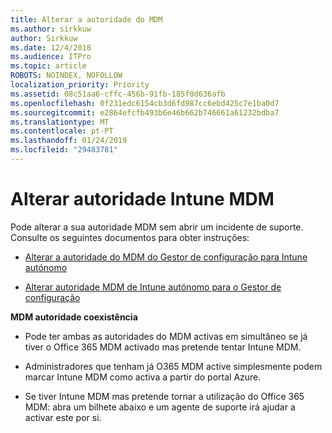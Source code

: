 ```yaml
---
title: Alterar a autoridade do MDM
ms.author: sirkkuw
author: Sirkkuw
ms.date: 12/4/2018
ms.audience: ITPro
ms.topic: article
ROBOTS: NOINDEX, NOFOLLOW
localization_priority: Priority
ms.assetid: 08c51aa6-cffc-456b-91fb-185f0d636afb
ms.openlocfilehash: 0f231edc6154cb3d6fd987cc6ebd425c7e1ba0d7
ms.sourcegitcommit: e2864efcfb493b6e46b662b746661a61232bdba7
ms.translationtype: MT
ms.contentlocale: pt-PT
ms.lasthandoff: 01/24/2019
ms.locfileid: "29483781"
---
```

# <a name="change-intune-mdm-authority"></a>Alterar autoridade Intune MDM

Pode alterar a sua autoridade MDM sem abrir um incidente de suporte. Consulte os seguintes documentos para obter instruções:
  
- [Alterar a autoridade do MDM do Gestor de configuração para Intune autónomo](https://docs.microsoft.com/sccm/mdm/deploy-use/migrate-change-mdm-authority)
    
- [Alterar autoridade MDM de Intune autónomo para o Gestor de configuração](https://docs.microsoft.com/sccm/mdm/deploy-use/change-mdm-authority)
    
 **MDM autoridade coexistência**
  
- Pode ter ambas as autoridades do MDM activas em simultâneo se já tiver o Office 365 MDM activado mas pretende tentar Intune MDM.
    
- Administradores que tenham já O365 MDM active simplesmente podem marcar Intune MDM como activa a partir do portal Azure.
    
- Se tiver Intune MDM mas pretende tornar a utilização do Office 365 MDM: abra um bilhete abaixo e um agente de suporte irá ajudar a activar este por si.
    


